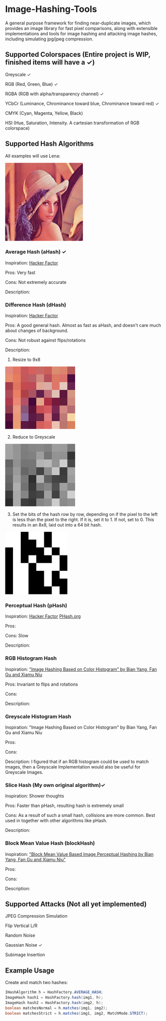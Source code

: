 # Image-Hashing-Tools
A general purpose framework for finding near-duplicate images, which provides an image library for fast pixel comparisons, along with extensible implementations and tools for image hashing and attacking image hashes, including simulating jpg/jpeg compression.

## Supported Colorspaces (Entire project is WIP, finished items will have a ✓)
Greyscale ✓

RGB (Red, Green, Blue) ✓

RGBA (RGB with alpha/transparency channel) ✓

YCbCr (Luminance, Chrominance toward blue, Chrominance toward red) ✓

CMYK (Cyan, Magenta, Yellow, Black)

HSI (Hue, Saturation, Intensity. A cartesian transformation of RGB colorspace)


## Supported Hash Algorithms

All examples will use Lena:


<img src="https://github.com/Aaron-Pazdera/Image-Hashing-Tools/blob/master/Examples/lena.png" width="250" height="250">


### Average Hash (aHash) ✓
Inspiration: [Hacker Factor](http://www.hackerfactor.com/blog/?/archives/529-Kind-of-Like-That.html)

Pros: Very fast

Cons: Not extremely accurate

Description:


### Difference Hash (dHash)
Inspiration: [Hacker Factor](http://www.hackerfactor.com/blog/?/archives/529-Kind-of-Like-That.html)

Pros: A good general hash. Almost as fast as aHash, and doesn't care much about changes of background.

Cons: Not robust against flips/rotations

Description:

1. Resize to 9x8

<img src="https://github.com/Aaron-Pazdera/Image-Hashing-Tools/blob/master/Examples/dHash/lena%209x8.png">

2. Reduce to Greyscale

<img src="https://github.com/Aaron-Pazdera/Image-Hashing-Tools/blob/master/Examples/dHash/lena%209x8%20greyscale.png">

3. Set the bits of the hash row by row, depending on if the pixel to the left is less than the pixel to the right. If it is, set it to 1. If not, set to 0. This results in an 8x8, laid out into a 64 bit hash.

<img src="https://github.com/Aaron-Pazdera/Image-Hashing-Tools/blob/master/Examples/dHash/lena%20dhash.png">


### Perceptual Hash (pHash)
Inspiration: [Hacker Factor](http://hackerfactor.com/blog/index.php%3F/archives/432-Looks-Like-It.html) [PHash.org](https://www.phash.org/)

Pros: 

Cons: Slow

Description:

### RGB Histogram Hash
Inspiration: ["Image Hashing Based on Color Histogram" by Bian Yang, Fan Gu and Xiamu Niu](http://manu35.magtech.com.cn/Jwk_ics/CN/abstract/abstract1269.shtml)

Pros: Invariant to flips and rotations

Cons: 

Description:

### Greyscale Histogram Hash
Inspiration: "Image Hashing Based on Color Histogram" by Bian Yang, Fan Gu and Xiamu Niu

Pros: 

Cons:

Description: I figured that if an RGB histogram could be used to match images, then a Greyscale Implementation would also be useful for Greyscale Images.


### Slice Hash (My own original algorithm)✓
Inspiration: Shower thoughts

Pros: Faster than pHash, resulting hash is extremely small

Cons: As a result of such a small hash, collisions are more common. Best used in together with other algorithms like pHash.

Description:


### Block Mean Value Hash (blockHash)

Inspiration: ["Block Mean Value Based Image Perceptual Hashing by Bian Yang, Fan Gu and Xiamu Niu"](https://ieeexplore.ieee.org/document/4041692)

Pros:

Cons:

Description:


## Supported Attacks (Not all yet implemented)
JPEG Compression Simulation

Flip Vertical L/R

Random Noise

Gaussian Noise ✓

Subimage Insertion

## Example Usage

Create and match two hashes:
```Java
IHashAlgorithm h = HashFactory.AVERAGE_HASH;
ImageHash hash1 = HashFactory.hash(img1, h);
ImageHash hash2 = HashFactory.hash(img2, h);
boolean matchesNormal = h.matches(img1, img2);
boolean matchesStrict = h.matches(img1, img2, MatchMode.STRICT);
```



